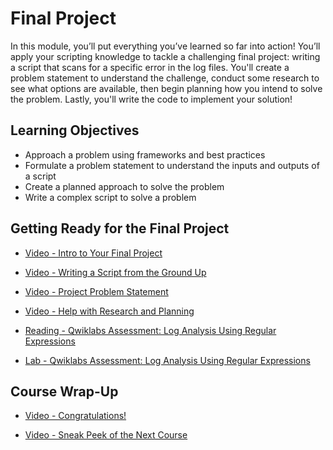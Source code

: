 # Final Project

In this module, you’ll put everything you’ve learned so far into action! You’ll apply your scripting knowledge to tackle a challenging final project: writing a script that scans for a specific error in the log files. You'll create a problem statement to understand the challenge, conduct some research to see what options are available, then begin planning how you intend to solve the problem. Lastly, you'll write the code to implement your solution!

## Learning Objectives

- Approach a problem using frameworks and best practices
- Formulate a problem statement to understand the inputs and outputs of a script
- Create a planned approach to solve the problem
- Write a complex script to solve a problem

## Getting Ready for the Final Project

- [Video - Intro to Your Final Project](https://www.coursera.org/learn/python-operating-system/lecture/bBbbE/intro-to-your-final-project)

- [Video - Writing a Script from the Ground Up](https://www.coursera.org/learn/python-operating-system/lecture/Hb0Ff/writing-a-script-from-the-ground-up)

- [Video - Project Problem Statement](https://www.coursera.org/learn/python-operating-system/lecture/OrilC/project-problem-statement)

- [Video - Help with Research and Planning](https://www.coursera.org/learn/python-operating-system/lecture/q4H6Q/help-with-research-and-planning)

- [Reading - Qwiklabs Assessment: Log Analysis Using Regular Expressions](./Readings/Log_Analysis_Using_Regular_Expressions.pdf)

- [Lab - Qwiklabs Assessment: Log Analysis Using Regular Expressions](./Labs/Exercise.ipynb)

## Course Wrap-Up

- [Video - Congratulations!](https://www.coursera.org/learn/python-operating-system/lecture/JBBEG/congratulations)

- [Video - Sneak Peek of the Next Course](https://www.coursera.org/learn/python-operating-system/lecture/MiODI/sneak-peek-of-the-next-course)